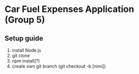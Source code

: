 # Car Fuel Expenses Application (Group 5)

## Setup guide
1. install Node.js
2. git clone
3. npm install(?)
4. create own git branch (git checkout -b [nimi])